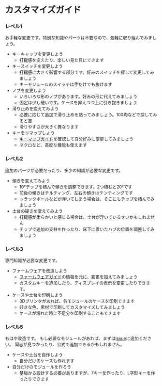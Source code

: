 # カスタマイズガイド

### レベル1

お手軽な変更です。特別な知識やパーツは不要なので、気軽に取り組んでみましょう。

- キーキャップを変更しよう
    - 打鍵感を変えたり、楽しい見た目にできます
- キースイッチを変更しよう
    - 打鍵感に大きく影響する部分です。好みのスイッチを探して変更してみましょう
    - キーモジュールのスイッチは手だけでも抜けます
- ノブを変更しよう
    - いろいろな形のノブがあります。好みの形に代えてみましょう
    - 固定は少し硬いです。ケースを抑えつつ上に引き抜きましょう
- 滑り止めを変えてみよう
    - 必要に応じて追加で滑り止めを貼ってみましょう。100均などで探してみると吉
    - 滑りやすさが大きく異なります
- キーをリマップしよう
    - [キーマップガイド](./keymap_guide.md)を確認して自分好みに変更してみましょう
    - マクロなど、高度な機能も使えます

### レベル2

追加のパーツが必要だったり、多少の知識が必要な変更です。

- 傾きを変えてみよう
    - 10°チップを積んで傾きを調整できます。2つ積むと20°です
    - 前後の傾きはチルティング、左右の傾きはテンティングです
    - トラックボールなどが浮いてしまう場合は、そこにもチップを積んでみましょう
- 土台の硬さを変えてみよう
    - 打鍵感が柔らかいと感じる場合は、土台が浮いているせいかもしれません
    - チップで追加の支柱を作ったり、床下に置いたハブの位置を調整してみましょう

### レベル3

専門知識が必要な変更です。

- ファームウェアを改造しよう
    - [ファームウェアガイド](./firmware_guide.md)の情報を元に、変更を加えてみましょう
    - カスタムキーを追加したり、ディスプレイの表示を変更したりできます。
- ケースや土台を印刷しよう
    - 3Dプリンタがあれば、各モジュールのケースを印刷できます
    - 好きな色、素材で印刷してカスタマイズしてみましょう
    - ケースが壊れた時に不足分を印刷することもできます

### レベル5

もはや改造です。
もし必要なモジュールがあれば、まずは[issue](https://github.com/esplo/cue2keys_resources/issues)に追加ください。
同志が見つかったり、公式で追加できるかもしれません。

- ケースや土台を自作しよう
    - 自分だけのケースも作れます 
- 自分だけのモジュールを作ろう
    - 基板から設計する必要がありますが、7キーを作ったり、L字形キーを作ったりできます

